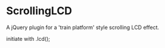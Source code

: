 ScrollingLCD
============
A jQuery plugin for a 'train platform' style scrolling LCD effect.

initiate with .lcd();
